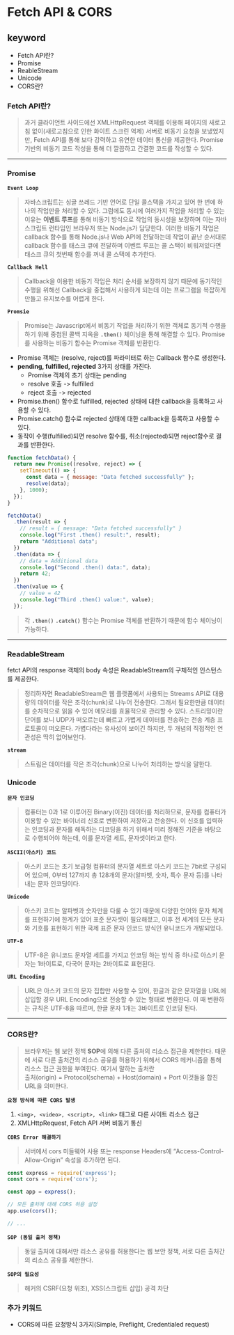 # Fetch API & CORS

## keyword

- Fetch API란?
- Promise
- ReableStream
- Unicode
- CORS란?

### Fetch API란?

> 과거 클라이언트 사이드에선 XMLHttpRequest 객체를 이용해 페이지의 새로고침 없이(새로고침으로 인한 화이트 스크린 억제) 서버로 비동기 요청을 보냈었지만, Fetch API를 통해 보다 강력하고 유연한 데이터 통신을 제공한다.
> Promise 기반의 비동기 코드 작성을 통해 더 깔끔하고 간결한 코드를 작성할 수 있다.

---

### Promise

**`Event Loop`**

> 자바스크립트는 싱글 쓰레드 기반 언어로 단일 콜스택을 가지고 있어 한 번에 하나의 작업만을 처리할 수 있다. 그럼에도 동시에 여러가지 작업을 처리할 수 있는 이유는 **이벤트 루프**를 통해 비동기 방식으로 작업의 동시성을 보장하며 이는 자바스크립트 런타임인 브라우저 또는 Node.js가 담당한다. 이러한 비동기 작업은 callback 함수를 통해 Node.js나 Web API에 전달하는데 작업이 끝난 순서대로 callback 함수를 태스크 큐에 전달하며 이벤트 루프는 콜 스택이 비워져있다면 태스크 큐의 첫번째 함수를 꺼내 콜 스택에 추가한다.

**`Callback Hell`**

> Callback을 이용한 비동기 작업은 처리 순서를 보장하지 않기 때문에 동기적인 수행을 위해선 Callback을 중첩해서 사용하게 되는데 이는 프로그램을 복잡하게 만들고 유지보수를 어렵게 한다.

**`Promsie`**

> Promise는 Javascript에서 비동기 작업을 처리하기 위한 객체로 동기적 수행을 하기 위해 중첩된 콜백 지옥을 **`.then()`** 체이닝을 통해 해결할 수 있다.
> Promise를 사용하는 비동기 함수는 Promise 객체를 반환한다.

- Promise 객체는 (resolve, reject)를 파라미터로 하는 Callback 함수로 생성한다.
- **pending, fulfilled, rejected** 3가지 상태를 가진다. 
  - Promise 객체의 초기 상태는 pending
  - resolve 호출 -> fulfilled
  - reject 호출 -> rejected
- Promise.then() 함수로 fulfilled, rejected 상태에 대한 callback을 등록하고 사용할 수 있다.
- Promise.catch() 함수로 rejected 상태에 대한 callback을 등록하고 사용할 수 있다.
- 동작이 수행(fulfilled)되면 resolve 함수를, 취소(rejected)되면 reject함수로 결과를 반환한다.

```javascript
function fetchData() {
  return new Promise((resolve, reject) => {
    setTimeout(() => {
      const data = { message: "Data fetched successfully" };
      resolve(data);
    }, 1000);
  });
}

fetchData()
  .then(result => {
    // result = { message: "Data fetched successfully" }
    console.log("First .then() result:", result);
    return "Additional data";
  })
  .then(data => {
    // data = Additional data
    console.log("Second .then() data:", data);
    return 42;
  })
  .then(value => {
    // value = 42
    console.log("Third .then() value:", value);
  });
```

> 각 **`.then()`** **`.catch()`** 함수는 Promise 객체를 반환하기 때문에 함수 체이닝이 가능하다.

---

### ReadableStream

fetct API의 response 객체의 body 속성은 ReadableStream의 구체적인 인스턴스를 제공한다.

> 정리하자면 ReadableStream은 웹 플랫폼에서 사용되는 Streams API로 대용량의 데이터를 작은 조각(chunk)로 나누어 전송한다. 그래서 필요한만큼 데이터를 순차적으로 읽을 수 있어 메모리를 효율적으로 관리할 수 있다. 스트리밍이란 단어를 보니 UDP가 떠오르는데 빠르고 가볍게 데이터를 전송하는 전송 계층 프로토콜이 떠오른다. 가볍다라는 유사성이 보이긴 하지만, 두 개념의 직접적인 연관성은 딱히 없어보인다.

**`stream`**

> 스트림은 데이터를 작은 조각(chunk)으로 나누어 처리하는 방식을 말한다.

### Unicode

**`문자 인코딩`**

> 컴퓨터는 0과 1로 이루어진 Binary(이진) 데이터를 처리하므로, 문자를 컴퓨터가 이용할 수 있는 바이너리 신호로 변환하여 저장하고 전송한다. 이 신호를 입력하는 인코딩과 문자를 해독하는 디코딩을 하기 위해서 미리 정해진 기준을 바탕으로 수행되어야 하는데, 이를 문자열 세트, 문자셋이라고 한다.

**`ASCII(아스키) 코드`**

> 아스키 코드는 초기 보급형 컴퓨터의 문자열 세트로
> 아스키 코드는 7bit로 구성되어 있으며, 0부터 127까지 총 128개의 문자(알파벳, 숫자, 특수 문자 등)를 나타내는 문자 인코딩이다.

**`Unicode`**

> 아스키 코드는 알파벳과 숫자만을 다룰 수 있기 때문에 다양한 언어와 문자 체계를 표현하기에 한계가 있어 표준 문자셋이 필요해졌고, 이후 전 세계의 모든 문자와 기호를 표현하기 위한 국제 표준 문자 인코드 방식인 유니코드가 개발되었다.

**`UTF-8`**

> UTF-8은 유니코드 문자열 세트를 가지고 인코딩 하는 방식 중 하나로 아스키 문자는 1바이트로, 다국어 문자는 2바이트로 표현된다.

**`URL Encoding`**

> URL은 아스키 코드의 문자 집합만 사용할 수 있어, 한글과 같은 문자열을 URL에 삽입할 경우 URL Encoding으로 전송할 수 있는 형태로 변환한다. 이 때 변환하는 규칙은 UTF-8을 따르며, 한글 문자 1개는 3바이트로 인코딩 된다.

---

### CORS란?

> 브라우저는 웹 보안 정책 **SOP**에 의해 다른 출처의 리소스 접근을 제한한다. 때문에 서로 다른 출처간의 리소스 공유를 허용하기 위해서 CORS 메커니즘을 통해 리소스 접근 권한을 부여한다. 여기서 말하는 출처란  
> 출처(origin) = Protocol(schema) + Host(domain) + Port 이것들을 합친 URL을 의미한다.

**`요청 방식에 따른 CORS 발생`**

1. `<img>, <video>, <script>, <link>` 태그로 다른 사이트 리소스 접근
2. XMLHttpRequest, Fetch API 서버 비동기 통신

**`CORS Error 해결하기`**

> 서버에서 cors 미들웨어 사용 또는 response Headers에 “Access-Control-Allow-Origin” 속성을 추가하면 된다.

```javascript
const express = require('express');
const cors = require('cors');

const app = express();

// 모든 출처에 대해 CORS 허용 설정
app.use(cors());

// ...
```

**`SOP (동일 출처 정책)`**

> 동일 출처에 대해서만 리소스 공유를 허용한다는 웹 보안 정책, 서로 다른 출처간의 리소스 공유를 제한한다.

**`SOP의 필요성`**

> 해커의 CSRF(요청 위조), XSS(스크립트 삽입) 공격 차단

<!-- 동일 출처 URL 예시를 추가하면 좋을듯 -->

### 추가 키워드

- CORS에 따른 요청방식 3가지(Simple, Preflight, Credentialed request)
